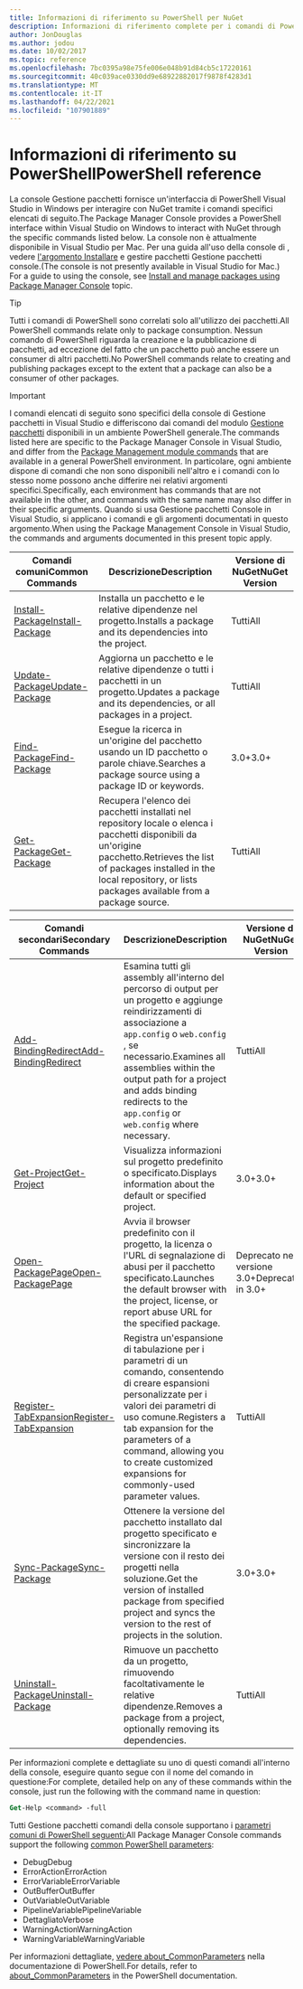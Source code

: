 ```yaml
---
title: Informazioni di riferimento su PowerShell per NuGet
description: Informazioni di riferimento complete per i comandi di PowerShell disponibili nella console Gestione pacchetti NuGet in Visual Studio.
author: JonDouglas
ms.author: jodou
ms.date: 10/02/2017
ms.topic: reference
ms.openlocfilehash: 7bc0395a98e75fe006e048b91d84cb5c17220161
ms.sourcegitcommit: 40c039ace0330dd9e68922882017f9878f4283d1
ms.translationtype: MT
ms.contentlocale: it-IT
ms.lasthandoff: 04/22/2021
ms.locfileid: "107901889"
---
```

# <a name="powershell-reference"></a><span data-ttu-id="980e3-103">Informazioni di riferimento su PowerShell</span><span class="sxs-lookup"><span data-stu-id="980e3-103">PowerShell reference</span></span>

<span data-ttu-id="980e3-104">La console Gestione pacchetti fornisce un'interfaccia di PowerShell Visual Studio in Windows per interagire con NuGet tramite i comandi specifici elencati di seguito.</span><span class="sxs-lookup"><span data-stu-id="980e3-104">The Package Manager Console provides a PowerShell interface within Visual Studio on Windows to interact with NuGet through the specific commands listed below.</span></span> <span data-ttu-id="980e3-105">La console non è attualmente disponibile in Visual Studio per Mac. Per una guida all'uso della console di , vedere [l'argomento Installare](../consume-packages/install-use-packages-powershell.md) e gestire pacchetti Gestione pacchetti console.</span><span class="sxs-lookup"><span data-stu-id="980e3-105">(The console is not presently available in Visual Studio for Mac.) For a guide to using the console, see [Install and manage packages using Package Manager Console](../consume-packages/install-use-packages-powershell.md) topic.</span></span>

> [!Tip]
> <span data-ttu-id="980e3-106">Tutti i comandi di PowerShell sono correlati solo all'utilizzo dei pacchetti.</span><span class="sxs-lookup"><span data-stu-id="980e3-106">All PowerShell commands relate only to package consumption.</span></span> <span data-ttu-id="980e3-107">Nessun comando di PowerShell riguarda la creazione e la pubblicazione di pacchetti, ad eccezione del fatto che un pacchetto può anche essere un consumer di altri pacchetti.</span><span class="sxs-lookup"><span data-stu-id="980e3-107">No PowerShell commands relate to creating and publishing packages except to the extent that a package can also be a consumer of other packages.</span></span>

> [!Important]
> <span data-ttu-id="980e3-108">I comandi elencati di seguito sono specifici della console di Gestione pacchetti in Visual Studio e differiscono dai comandi del modulo [Gestione pacchetti](/powershell/module/packagemanagement) disponibili in un ambiente PowerShell generale.</span><span class="sxs-lookup"><span data-stu-id="980e3-108">The commands listed here are specific to the Package Manager Console in Visual Studio, and differ from the [Package Management module commands](/powershell/module/packagemanagement) that are available in a general PowerShell environment.</span></span> <span data-ttu-id="980e3-109">In particolare, ogni ambiente dispone di comandi che non sono disponibili nell'altro e i comandi con lo stesso nome possono anche differire nei relativi argomenti specifici.</span><span class="sxs-lookup"><span data-stu-id="980e3-109">Specifically, each environment has commands that are not available in the other, and commands with the same name may also differ in their specific arguments.</span></span> <span data-ttu-id="980e3-110">Quando si usa Gestione pacchetti Console in Visual Studio, si applicano i comandi e gli argomenti documentati in questo argomento.</span><span class="sxs-lookup"><span data-stu-id="980e3-110">When using the Package Management Console in Visual Studio, the commands and arguments documented in this present topic apply.</span></span>

| <span data-ttu-id="980e3-111">Comandi comuni</span><span class="sxs-lookup"><span data-stu-id="980e3-111">Common Commands</span></span> | <span data-ttu-id="980e3-112">Descrizione</span><span class="sxs-lookup"><span data-stu-id="980e3-112">Description</span></span> | <span data-ttu-id="980e3-113">Versione di NuGet</span><span class="sxs-lookup"><span data-stu-id="980e3-113">NuGet Version</span></span> |
| --- | --- | --- |
| [<span data-ttu-id="980e3-114">Install-Package</span><span class="sxs-lookup"><span data-stu-id="980e3-114">Install-Package</span></span>](ps-reference/ps-ref-install-package.md) | <span data-ttu-id="980e3-115">Installa un pacchetto e le relative dipendenze nel progetto.</span><span class="sxs-lookup"><span data-stu-id="980e3-115">Installs a package and its dependencies into the project.</span></span> | <span data-ttu-id="980e3-116">Tutti</span><span class="sxs-lookup"><span data-stu-id="980e3-116">All</span></span> |
| [<span data-ttu-id="980e3-117">Update-Package</span><span class="sxs-lookup"><span data-stu-id="980e3-117">Update-Package</span></span>](ps-reference/ps-ref-update-package.md) | <span data-ttu-id="980e3-118">Aggiorna un pacchetto e le relative dipendenze o tutti i pacchetti in un progetto.</span><span class="sxs-lookup"><span data-stu-id="980e3-118">Updates a package and its dependencies, or all packages in a project.</span></span> | <span data-ttu-id="980e3-119">Tutti</span><span class="sxs-lookup"><span data-stu-id="980e3-119">All</span></span> |
| [<span data-ttu-id="980e3-120">Find-Package</span><span class="sxs-lookup"><span data-stu-id="980e3-120">Find-Package</span></span>](ps-reference/ps-ref-find-package.md) | <span data-ttu-id="980e3-121">Esegue la ricerca in un'origine del pacchetto usando un ID pacchetto o parole chiave.</span><span class="sxs-lookup"><span data-stu-id="980e3-121">Searches a package source using a package ID or keywords.</span></span> | <span data-ttu-id="980e3-122">3.0+</span><span class="sxs-lookup"><span data-stu-id="980e3-122">3.0+</span></span> |
| [<span data-ttu-id="980e3-123">Get-Package</span><span class="sxs-lookup"><span data-stu-id="980e3-123">Get-Package</span></span>](ps-reference/ps-ref-get-package.md) | <span data-ttu-id="980e3-124">Recupera l'elenco dei pacchetti installati nel repository locale o elenca i pacchetti disponibili da un'origine pacchetto.</span><span class="sxs-lookup"><span data-stu-id="980e3-124">Retrieves the list of packages installed in the local repository, or lists packages available from a package source.</span></span> | <span data-ttu-id="980e3-125">Tutti</span><span class="sxs-lookup"><span data-stu-id="980e3-125">All</span></span> |

| <span data-ttu-id="980e3-126">Comandi secondari</span><span class="sxs-lookup"><span data-stu-id="980e3-126">Secondary Commands</span></span> | <span data-ttu-id="980e3-127">Descrizione</span><span class="sxs-lookup"><span data-stu-id="980e3-127">Description</span></span> | <span data-ttu-id="980e3-128">Versione di NuGet</span><span class="sxs-lookup"><span data-stu-id="980e3-128">NuGet Version</span></span> |
| --- | --- | --- |
| [<span data-ttu-id="980e3-129">Add-BindingRedirect</span><span class="sxs-lookup"><span data-stu-id="980e3-129">Add-BindingRedirect</span></span>](ps-reference/ps-ref-add-bindingredirect.md) | <span data-ttu-id="980e3-130">Esamina tutti gli assembly all'interno del percorso di output per un progetto e aggiunge reindirizzamenti di associazione a `app.config` o `web.config` , se necessario.</span><span class="sxs-lookup"><span data-stu-id="980e3-130">Examines all assemblies within the output path for a project and adds binding redirects to the `app.config` or `web.config` where necessary.</span></span> | <span data-ttu-id="980e3-131">Tutti</span><span class="sxs-lookup"><span data-stu-id="980e3-131">All</span></span> |
| [<span data-ttu-id="980e3-132">Get-Project</span><span class="sxs-lookup"><span data-stu-id="980e3-132">Get-Project</span></span>](ps-reference/ps-ref-get-project.md) | <span data-ttu-id="980e3-133">Visualizza informazioni sul progetto predefinito o specificato.</span><span class="sxs-lookup"><span data-stu-id="980e3-133">Displays information about the default or specified project.</span></span> | <span data-ttu-id="980e3-134">3.0+</span><span class="sxs-lookup"><span data-stu-id="980e3-134">3.0+</span></span> |
| [<span data-ttu-id="980e3-135">Open-PackagePage</span><span class="sxs-lookup"><span data-stu-id="980e3-135">Open-PackagePage</span></span>](ps-reference/ps-ref-open-packagepage.md) | <span data-ttu-id="980e3-136">Avvia il browser predefinito con il progetto, la licenza o l'URL di segnalazione di abusi per il pacchetto specificato.</span><span class="sxs-lookup"><span data-stu-id="980e3-136">Launches the default browser with the project, license, or report abuse URL for the specified package.</span></span> | <span data-ttu-id="980e3-137">Deprecato nella versione 3.0+</span><span class="sxs-lookup"><span data-stu-id="980e3-137">Deprecated in 3.0+</span></span> |
| [<span data-ttu-id="980e3-138">Register-TabExpansion</span><span class="sxs-lookup"><span data-stu-id="980e3-138">Register-TabExpansion</span></span>](ps-reference/ps-ref-register-tabexpansion.md) | <span data-ttu-id="980e3-139">Registra un'espansione di tabulazione per i parametri di un comando, consentendo di creare espansioni personalizzate per i valori dei parametri di uso comune.</span><span class="sxs-lookup"><span data-stu-id="980e3-139">Registers a tab expansion for the parameters of a command, allowing you to create customized expansions for commonly-used parameter values.</span></span> | <span data-ttu-id="980e3-140">Tutti</span><span class="sxs-lookup"><span data-stu-id="980e3-140">All</span></span> |
| [<span data-ttu-id="980e3-141">Sync-Package</span><span class="sxs-lookup"><span data-stu-id="980e3-141">Sync-Package</span></span>](ps-reference/ps-ref-sync-package.md) | <span data-ttu-id="980e3-142">Ottenere la versione del pacchetto installato dal progetto specificato e sincronizzare la versione con il resto dei progetti nella soluzione.</span><span class="sxs-lookup"><span data-stu-id="980e3-142">Get the version of installed package from specified project and syncs the version to the rest of projects in the solution.</span></span> | <span data-ttu-id="980e3-143">3.0+</span><span class="sxs-lookup"><span data-stu-id="980e3-143">3.0+</span></span> |
| [<span data-ttu-id="980e3-144">Uninstall-Package</span><span class="sxs-lookup"><span data-stu-id="980e3-144">Uninstall-Package</span></span>](ps-reference/ps-ref-uninstall-package.md) | <span data-ttu-id="980e3-145">Rimuove un pacchetto da un progetto, rimuovendo facoltativamente le relative dipendenze.</span><span class="sxs-lookup"><span data-stu-id="980e3-145">Removes a package from a project, optionally removing its dependencies.</span></span> | <span data-ttu-id="980e3-146">Tutti</span><span class="sxs-lookup"><span data-stu-id="980e3-146">All</span></span> |

<span data-ttu-id="980e3-147">Per informazioni complete e dettagliate su uno di questi comandi all'interno della console, eseguire quanto segue con il nome del comando in questione:</span><span class="sxs-lookup"><span data-stu-id="980e3-147">For complete, detailed help on any of these commands within the console, just run the following with the command name in question:</span></span>

```ps
Get-Help <command> -full
```

<span data-ttu-id="980e3-148">Tutti Gestione pacchetti comandi della console supportano i [parametri comuni di PowerShell seguenti:](/powershell/module/microsoft.powershell.core/about/about_commonparameters)</span><span class="sxs-lookup"><span data-stu-id="980e3-148">All Package Manager Console commands support the following [common PowerShell parameters](/powershell/module/microsoft.powershell.core/about/about_commonparameters):</span></span>

- <span data-ttu-id="980e3-149">Debug</span><span class="sxs-lookup"><span data-stu-id="980e3-149">Debug</span></span>
- <span data-ttu-id="980e3-150">ErrorAction</span><span class="sxs-lookup"><span data-stu-id="980e3-150">ErrorAction</span></span>
- <span data-ttu-id="980e3-151">ErrorVariable</span><span class="sxs-lookup"><span data-stu-id="980e3-151">ErrorVariable</span></span>
- <span data-ttu-id="980e3-152">OutBuffer</span><span class="sxs-lookup"><span data-stu-id="980e3-152">OutBuffer</span></span>
- <span data-ttu-id="980e3-153">OutVariable</span><span class="sxs-lookup"><span data-stu-id="980e3-153">OutVariable</span></span>
- <span data-ttu-id="980e3-154">PipelineVariable</span><span class="sxs-lookup"><span data-stu-id="980e3-154">PipelineVariable</span></span>
- <span data-ttu-id="980e3-155">Dettagliato</span><span class="sxs-lookup"><span data-stu-id="980e3-155">Verbose</span></span>
- <span data-ttu-id="980e3-156">WarningAction</span><span class="sxs-lookup"><span data-stu-id="980e3-156">WarningAction</span></span>
- <span data-ttu-id="980e3-157">WarningVariable</span><span class="sxs-lookup"><span data-stu-id="980e3-157">WarningVariable</span></span>

<span data-ttu-id="980e3-158">Per informazioni dettagliate, [vedere about_CommonParameters](/powershell/module/microsoft.powershell.core/about/about_commonparameters) nella documentazione di PowerShell.</span><span class="sxs-lookup"><span data-stu-id="980e3-158">For details, refer to [about_CommonParameters](/powershell/module/microsoft.powershell.core/about/about_commonparameters) in the PowerShell documentation.</span></span>